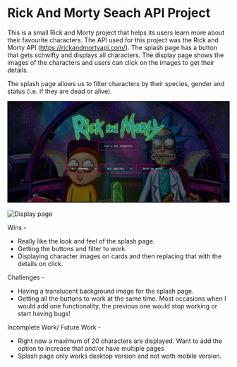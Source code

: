 # Rick And Morty Seach API Project

This is a small Rick and Morty project that helps its users learn more about their favourite characters. The API used for this project was the Rick and Morty API (https://rickandmortyapi.com/). The splash page has a button that gets schwifty and displays all characters. The display page shows the images of the characters and users can click on the images to get their details. 

The splash page allows us to filter characters by their species, gender and status (i.e. if they are dead or alive).

![Splash page](./project-1-master/readme-images/splash_page_ss.png)

![Display page](./readme-images/display_page_ss.png)

Wins - 
- Really like the look and feel of the splash page. 
- Getting the buttons and filter to work.
- Displaying character images on cards and then replacing that with the details on click.

Challenges - 
- Having a translucent background image for the splash page. 
- Getting all the buttons to work at the same time. Most occasions when I would add one functionality, the previous one would stop working or start having bugs!

Incomplete Work/ Future Work -
- Right now a maximum of 20 characters are displayed. Want to add the option to increase that and/or have multiple pages
- Splash page only works desktop version and not woth mobile version. 
